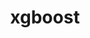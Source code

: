 ---
title: "xgboost"
layout: cache
categories: [package, develop-2025-01-26]
meta: {"versions": ["2.1.1"], "compilers": ["gcc@=13.2.0"], "oss": ["ubuntu24.04"], "platforms": ["linux"], "targets": ["aarch64", "x86_64_v3"], "stacks": ["ml-linux-aarch64-cpu", "ml-linux-x86_64-cpu", "root"], "num_specs": 2, "num_specs_by_stack": {"root": 2, "ml-linux-aarch64-cpu": 1, "ml-linux-x86_64-cpu": 1}}
spec_details: [{"hash": "k7lqpepzkdph3wiycynykuuivk4cuc5x", "compiler": "gcc@=13.2.0", "versions": ["2.1.1"], "os": "ubuntu24.04", "platform": "linux", "target": "aarch64", "variants": ["build_system=cmake", "build_type=Release", "~cuda", "generator=ninja", "~ipo", "~nccl", "+openmp"], "stacks": ["root", "ml-linux-aarch64-cpu"], "size": "-", "tarball": "https://binaries.spack.io/develop-2025-01-26/build_cache/linux-ubuntu24.04-aarch64/gcc-13.2.0/xgboost-2.1.1/linux-ubuntu24.04-aarch64-gcc-13.2.0-xgboost-2.1.1-k7lqpepzkdph3wiycynykuuivk4cuc5x.spack"}, {"hash": "lvinmv5rav4asjqydpb4bjr62kfcvrfa", "compiler": "gcc@=13.2.0", "versions": ["2.1.1"], "os": "ubuntu24.04", "platform": "linux", "target": "x86_64_v3", "variants": ["build_system=cmake", "build_type=Release", "~cuda", "generator=ninja", "~ipo", "~nccl", "+openmp"], "stacks": ["ml-linux-x86_64-cpu", "root"], "size": "-", "tarball": "https://binaries.spack.io/develop-2025-01-26/build_cache/linux-ubuntu24.04-x86_64_v3/gcc-13.2.0/xgboost-2.1.1/linux-ubuntu24.04-x86_64_v3-gcc-13.2.0-xgboost-2.1.1-lvinmv5rav4asjqydpb4bjr62kfcvrfa.spack"}]
---